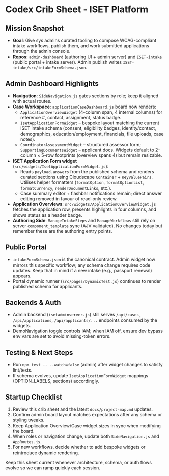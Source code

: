 ﻿# Codex Crib Sheet - ISET Platform

## Mission Snapshot
- **Goal**: Give sys admins curated tooling to compose WCAG-compliant intake workflows, publish them, and work submitted applications through the admin console.
- **Repos**: `admin-dashboard` (authoring UI + admin server) and `ISET-intake` (public portal + intake server). Admin publish writes `ISET-intake/src/intakeFormSchema.json`.

## Admin Dashboard Highlights
- **Navigation**: `SideNavigation.js` gates sections by role; keep it aligned with actual routes.
- **Case Workspace**: `applicationCaseDashboard.js` board now renders:
  - `ApplicationOverviewWidget` (4-column span, 4 internal columns) for reference #, contact, assignment, status badge.
  - `IsetApplicationFormWidget` – bespoke layout matching the current ISET intake schema (consent, eligibility badges, identity/contact, demographics, education/employment, financials, file uploads, case notes).
  - `CoordinatorAssessmentWidget` – structured assessor form; `SupportingDocumentsWidget` – applicant docs.
  Widgets default to 2-column × 5-row footprints (overview spans 4) but remain resizable.
- **ISET Application Form widget** (`src/widgets/IsetApplicationFormWidget.js`):
  - Reads `payload.answers` from the published schema and renders curated sections using Cloudscape `Container` + `KeyValuePairs`. Utilises helper formatters (`formatOption`, `formatOptionList`, `formatCurrency`, `renderDocumentLinks`, etc.).
  - Case summary editor + flashbar notifications remain; direct answer editing removed in favour of read-only review.
- **Application Overviews**: `src/widgets/ApplicationOverviewWidget.js` fetches the application row, presents highlights in four columns, and shows status as a header badge.
- **Authoring Side**: `ManageIntakeSteps` and `ManageWorkflows` still rely on server `component_template` sync (AJV validated). No changes today but remember these are the authoring entry points.

## Public Portal
- `intakeFormSchema.json` is the canonical contract. Admin widget now mirrors this specific workflow; any schema change requires code updates. Keep that in mind if a new intake (e.g., passport renewal) appears.
- Portal dynamic runner (`src/pages/DynamicTest.js`) continues to render published schema for applicants.

## Backends & Auth
- Admin backend (`isetadminserver.js`) still serves `/api/cases`, `/api/applications`, `/api/applicants/...` endpoints consumed by the widgets.
- DemoNavigation toggle controls IAM; when IAM off, ensure dev bypass env vars are set to avoid missing-token errors.

## Testing & Next Steps
- Run `npm test -- --watch=false` (admin) after widget changes to satisfy lint/tests.
- If schema evolves, update `IsetApplicationFormWidget` mappings (OPTION_LABELS, sections) accordingly.

## Startup Checklist
1. Review this crib sheet and the latest `docs/project-map.md` updates.
2. Confirm admin board layout matches expectations after any schema or styling tweaks.
3. Keep Application Overview/Case widget sizes in sync when modifying the board.
4. When roles or navigation change, update both `SideNavigation.js` and `AppRoutes.js`.
5. For new workflows, decide whether to add bespoke widgets or reintroduce dynamic rendering.

Keep this sheet current whenever architecture, schema, or auth flows evolve so we can ramp quickly each session.
